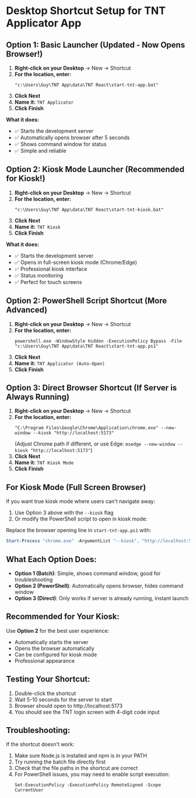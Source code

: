 # Desktop Shortcut Setup for TNT Applicator App

## Option 1: Basic Launcher (Updated - Now Opens Browser!)

1. **Right-click on your Desktop** → New → Shortcut
2. **For the location, enter:**
   ```
   "c:\Users\Guy\TNT App\data\TNT React\start-tnt-app.bat"
   ```
3. **Click Next**
4. **Name it:** `TNT Applicator`
5. **Click Finish**

**What it does:**
- ✅ Starts the development server
- ✅ Automatically opens browser after 5 seconds
- ✅ Shows command window for status
- ✅ Simple and reliable

## Option 2: Kiosk Mode Launcher (Recommended for Kiosk!)

1. **Right-click on your Desktop** → New → Shortcut
2. **For the location, enter:**
   ```
   "c:\Users\Guy\TNT App\data\TNT React\start-tnt-kiosk.bat"
   ```
3. **Click Next**
4. **Name it:** `TNT Kiosk`
5. **Click Finish**

**What it does:**
- ✅ Starts the development server
- ✅ Opens in full-screen kiosk mode (Chrome/Edge)
- ✅ Professional kiosk interface
- ✅ Status monitoring
- ✅ Perfect for touch screens

## Option 2: PowerShell Script Shortcut (More Advanced)

1. **Right-click on your Desktop** → New → Shortcut
2. **For the location, enter:**
   ```
   powershell.exe -WindowStyle Hidden -ExecutionPolicy Bypass -File "c:\Users\Guy\TNT App\data\TNT React\start-tnt-app.ps1"
   ```
3. **Click Next**
4. **Name it:** `TNT Applicator (Auto-Open)`
5. **Click Finish**

## Option 3: Direct Browser Shortcut (If Server is Always Running)

1. **Right-click on your Desktop** → New → Shortcut
2. **For the location, enter:**
   ```
   "C:\Program Files\Google\Chrome\Application\chrome.exe" --new-window --kiosk "http://localhost:5173"
   ```
   (Adjust Chrome path if different, or use Edge: `msedge --new-window --kiosk "http://localhost:5173"`)
3. **Click Next**
4. **Name it:** `TNT Kiosk Mode`
5. **Click Finish**

## For Kiosk Mode (Full Screen Browser)

If you want true kiosk mode where users can't navigate away:

1. Use Option 3 above with the `--kiosk` flag
2. Or modify the PowerShell script to open in kiosk mode:

Replace the browser opening line in `start-tnt-app.ps1` with:
```powershell
Start-Process "chrome.exe" -ArgumentList "--kiosk", "http://localhost:5173"
```

## What Each Option Does:

- **Option 1 (Batch)**: Simple, shows command window, good for troubleshooting
- **Option 2 (PowerShell)**: Automatically opens browser, hides command window
- **Option 3 (Direct)**: Only works if server is already running, instant launch

## Recommended for Your Kiosk:

Use **Option 2** for the best user experience:
- Automatically starts the server
- Opens the browser automatically
- Can be configured for kiosk mode
- Professional appearance

## Testing Your Shortcut:

1. Double-click the shortcut
2. Wait 5-10 seconds for the server to start
3. Browser should open to http://localhost:5173
4. You should see the TNT login screen with 4-digit code input

## Troubleshooting:

If the shortcut doesn't work:
1. Make sure Node.js is installed and npm is in your PATH
2. Try running the batch file directly first
3. Check that the file paths in the shortcut are correct
4. For PowerShell issues, you may need to enable script execution:
   ```
   Set-ExecutionPolicy -ExecutionPolicy RemoteSigned -Scope CurrentUser
   ```